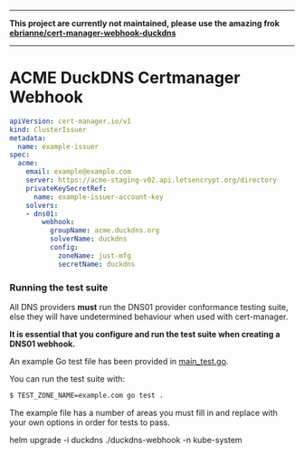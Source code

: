 
---

**This project are currently not maintained, please use the amazing frok [ebrianne/cert-manager-webhook-duckdns](https://github.com/ebrianne/cert-manager-webhook-duckdns)**

---


# ACME DuckDNS Certmanager Webhook

```yaml
apiVersion: cert-manager.io/v1
kind: ClusterIssuer
metadata:
  name: example-issuer
spec:
  acme:
    email: example@example.com
    server: https://acme-staging-v02.api.letsencrypt.org/directory
    privateKeySecretRef:
      name: example-issuer-account-key
    solvers:
    - dns01:
        webhook:
          groupName: acme.duckdns.org
          solverName: duckdns
          config:
            zoneName: just-mfg
            secretName: duckdns
```

### Running the test suite

All DNS providers **must** run the DNS01 provider conformance testing suite,
else they will have undetermined behaviour when used with cert-manager.

**It is essential that you configure and run the test suite when creating a
DNS01 webhook.**

An example Go test file has been provided in [main_test.go]().

You can run the test suite with:

```bash
$ TEST_ZONE_NAME=example.com go test .
```

The example file has a number of areas you must fill in and replace with your
own options in order for tests to pass.



helm upgrade -i duckdns ./duckdns-webhook -n kube-system

